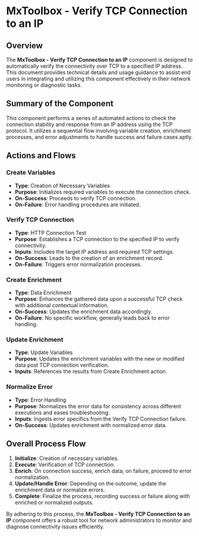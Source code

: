 # MxToolbox - Verify TCP Connection to an IP

## Overview
The **MxToolbox - Verify TCP Connection to an IP** component is designed to automatically verify the connectivity over TCP to a specified IP address. This document provides technical details and usage guidance to assist end users in integrating and utilizing this component effectively in their network monitoring or diagnostic tasks.

## Summary of the Component
This component performs a series of automated actions to check the connection stability and response from an IP address using the TCP protocol. It utilizes a sequential flow involving variable creation, enrichment processes, and error adjustments to handle success and failure cases aptly.

## Actions and Flows

### Create Variables
- **Type**: Creation of Necessary Variables
- **Purpose**: Initializes required variables to execute the connection check.
- **On-Success**: Proceeds to verify TCP connection.
- **On-Failure**: Error handling procedures are initiated.

### Verify TCP Connection
- **Type**: HTTP Connection Test
- **Purpose**: Establishes a TCP connection to the specified IP to verify connectivity.
- **Inputs**: Includes the target IP address and required TCP settings.
- **On-Success**: Leads to the creation of an enrichment record.
- **On-Failure**: Triggers error normalization processes.

### Create Enrichment
- **Type**: Data Enrichment
- **Purpose**: Enhances the gathered data upon a successful TCP check with additional contextual information.
- **On-Success**: Updates the enrichment data accordingly.
- **On-Failure**: No specific workflow, generally leads back to error handling.

### Update Enrichment
- **Type**: Update Variables
- **Purpose**: Updates the enrichment variables with the new or modified data post TCP connection verification.
- **Inputs**: References the results from Create Enrichment action.

### Normalize Error
- **Type**: Error Handling
- **Purpose**: Normalizes the error data for consistency across different executions and eases troubleshooting.
- **Inputs**: Ingests error specifics from the Verify TCP Connection failure.
- **On-Success**: Updates enrichment with normalized error data.

## Overall Process Flow
1. **Initialize**: Creation of necessary variables.
2. **Execute**: Verification of TCP connection.
3. **Enrich**: On connection success, enrich data; on failure, proceed to error normalization.
4. **Update/Handle Error**: Depending on the outcome, update the enrichment data or normalize errors.
5. **Complete**: Finalize the process, recording success or failure along with enriched or normalized outputs.

By adhering to this process, the **MxToolbox - Verify TCP Connection to an IP** component offers a robust tool for network administrators to monitor and diagnose connectivity issues efficiently.

